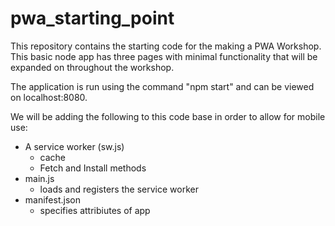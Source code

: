 # pwa_starting_point

This repository contains the starting code for the making a PWA Workshop.  This basic node app has three pages with minimal functionality that will be expanded on throughout the workshop.  

The application is run using the command "npm start"  and can be viewed on localhost:8080.  

We will be adding the following to this code base in order to allow for mobile use:
  - A service worker (sw.js)
    - cache
    - Fetch and Install methods
  - main.js
    - loads and registers the service worker
  - manifest.json
    - specifies attribiutes of app
    
